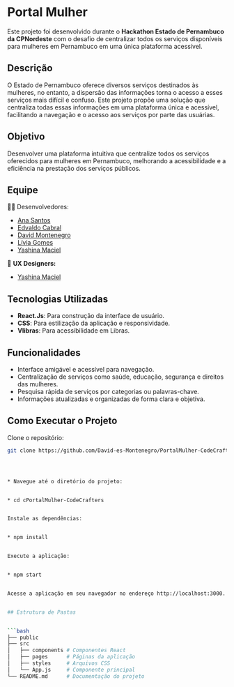 # Portal Mulher


Este projeto foi desenvolvido durante o **Hackathon Estado de Pernambuco da CPNordeste** com o desafio de centralizar todos os serviços disponíveis para mulheres em Pernambuco em uma única plataforma acessível.


## Descrição


O Estado de Pernambuco oferece diversos serviços destinados às mulheres, no entanto, a dispersão das informações torna o acesso a esses serviços mais difícil e confuso. Este projeto propõe uma solução que centraliza todas essas informações em uma plataforma única e acessível, facilitando a navegação e o acesso aos serviços por parte das usuárias.


## Objetivo


Desenvolver uma plataforma intuitiva que centralize todos os serviços oferecidos para mulheres em Pernambuco, melhorando a acessibilidade e a eficiência na prestação dos serviços públicos.


## Equipe


👨‍💻 Desenvolvedores:
- <a href="https://www.linkedin.com/in/ana-saantos/" target="_blank">Ana Santos</a>
- <a href="https://www.linkedin.com/in/edcabralc/" target="_blank">Edvaldo Cabral</a>
- <a href="https://www.linkedin.com/in/david-montenegro-16825b1b5/" target="_blank">David Montenegro</a>
- <a href="https://www.linkedin.com/in/l%C3%ADvia-gomes-6a5771230/" target="_blank">Lívia Gomes</a>
- <a href="https://www.linkedin.com/in/yashinadev/" target="_blank">Yashina Maciel</a>


🎨 **UX Designers:**
- <a href="https://www.linkedin.com/in/yashinadev/" target="_blank">Yashina Maciel</a>


## Tecnologias Utilizadas


- **React.Js**: Para construção da interface de usuário.
- **CSS**: Para estilização da aplicação e responsividade.
- **Vlibras**: Para acessibilidade em Libras.


## Funcionalidades


- Interface amigável e acessível para navegação.
- Centralização de serviços como saúde, educação, segurança e direitos das mulheres.
- Pesquisa rápida de serviços por categorias ou palavras-chave.
- Informações atualizadas e organizadas de forma clara e objetiva.


## Como Executar o Projeto


 Clone o repositório:


   ```bash
   git clone https://github.com/David-es-Montenegro/PortalMulher-CodeCrafters.git




* Navegue até o diretório do projeto:


* cd cPortalMulher-CodeCrafters


Instale as dependências:


* npm install


Execute a aplicação:


* npm start


Acesse a aplicação em seu navegador no endereço http://localhost:3000.


## Estrutura de Pastas


```bash
├── public
├── src
│   ├── components # Componentes React
│   ├── pages      # Páginas da aplicação
│   ├── styles     # Arquivos CSS
│   └── App.js     # Componente principal
└── README.md      # Documentação do projeto






